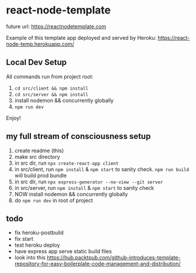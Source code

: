 # react-node-template

future url: https://reactnodetemplate.com

Example of this template app deployed and served by Heroku: https://react-node-temp.herokuapp.com/

## Local Dev Setup

All commands run from project root:

1. `cd src/client && npm install`
2. `cd src/server && npm install`
3. install nodemon && concurrently globally
4. `npm run dev`

Enjoy!

## my full stream of consciousness setup

1. create readme (this)
2. make src directory
3. in src dir, run `npx create-react-app client`
4. in src/client, run `npm install` & `npm start` to sanity check. `npm run build` will build prod bundle
5. in src dir, run `npx express-generator --no-view --git server`
6. in src/server, run `npm install` & `npm start` to sanity check
7. NOW install nodemon && concurrently globally
8. do `npm run dev` in root of project

## todo

- fix heroku-postbuild
- fix start
- test heroku deploy
- have express app serve static build files
- look into this https://hub.packtpub.com/github-introduces-template-repository-for-easy-boilerplate-code-management-and-distribution/
